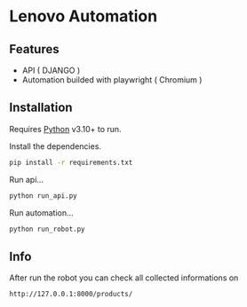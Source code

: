 # Lenovo Automation
## Features

- API ( DJANGO )
- Automation builded with playwright ( Chromium )
 
## Installation

Requires [Python](https://python.org/) v3.10+ to run.

Install the dependencies.

```sh
pip install -r requirements.txt
```

Run api...

```sh
python run_api.py
```
Run automation...

```sh
python run_robot.py
```



## Info

After run the robot you can check all collected informations on 
```sh
http://127.0.0.1:8000/products/
```